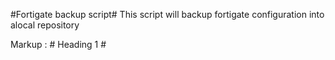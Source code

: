 #Fortigate backup script#
This script will backup fortigate configuration into alocal repository

Markup :  # Heading 1 #